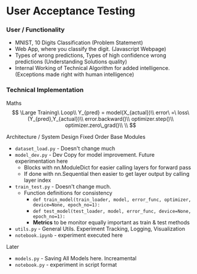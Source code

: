# User Acceptance Testing

### User / Functionality
- MNIST, 10 Digits Classification (Problem Statement)
- Web App, where you classify the digit. (Javascript Webpage)
- Types of wrong predictions, Types of high confidence wrong predictions (Understanding Solutions quality)
- Internal Working of Technical Algorithm for added intelligence. (Exceptions made right with human intelligence)


### Technical Implementation
Maths
$$
\Large
Training\ Loop\\
Y_{pred} = model(X_{actual})\\
error\ =\ loss\ (Y_{pred},Y_{actual})\\
error.backward()\\
optimizer.step()\\
optimizer.zero\_grad()\\
\\
$$

Architecture / System Design
Fixed Order Base Modules
- `dataset_load.py` - Doesn't change much
- `model_dev.py` - Dev Copy for model improvement. Future experimentation here
	- Blocks with nn.ModuleDict for easier calling layers for forward pass
	- If done with nn.Sequential then easier to get layer output by calling layer index
- `train_test.py` - Doesn't change much. 
	- Function definitions for consistency
		- `def train_model(train_loader, model, error_func, optimizer, device=None, epoch_no=1):`
		- `def test_model(test_loader, model, error_func, device=None, epoch_no=1):`
		- **Metrics** to be monitor equally important as train & test methods
- `utils.py` - General Utils. Experiment Tracking, Logging, Visualization
- `notebook.ipynb` - experiment executed here

Later
- `models.py` - Saving All Models here. Increamental 
- `notebook.py` - experiment in script format



